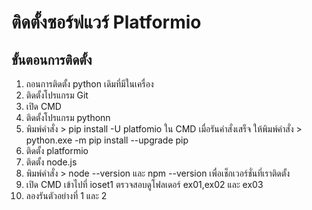 # ติดตั้งซอร์ฟแวร์ Platformio
## ขั้นตอนการติดตั้ง

1. ถอนการติดตั้ง python เดิมที่มีในเครื่อง
2. ติดตั้งโปรแกรม Git 
3. เปิด CMD
4. ติดตั้งโปรแกรม pythonn
5. พิมพ์คำสั่ง > pip install -U platfomio ใน CMD เมื่อรันคำสั่งเสร็จ ให้พิมพ์คำสั่ง > python.exe -m pip install --upgrade pip
6. ติดตั้ง platformio
7. ติดตั้ง node.js
8. พิมพ์คำสั่ง > node --version และ npm --version เพื่อเช็กเวอร์ชั่นที่เราติดตั้ง
9. เปิด CMD เข้าไปที่ ioset1 ตรวจสอบดูโฟลเดอร์ ex01,ex02 และ ex03
10. ลองรันตัวอย่างที่ 1 และ 2
